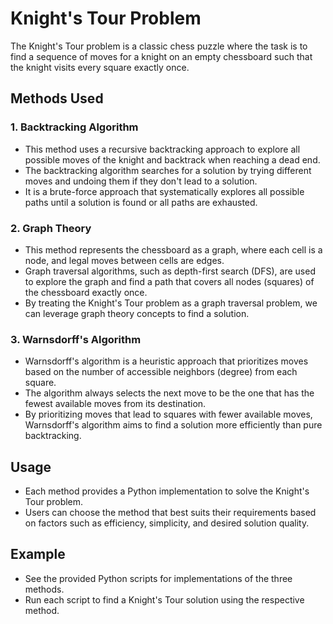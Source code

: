# Knight's Tour Problem

The Knight's Tour problem is a classic chess puzzle where the task is to find a sequence of moves for a knight on an empty chessboard such that the knight visits every square exactly once.

## Methods Used

### 1. Backtracking Algorithm
- This method uses a recursive backtracking approach to explore all possible moves of the knight and backtrack when reaching a dead end.
- The backtracking algorithm searches for a solution by trying different moves and undoing them if they don't lead to a solution.
- It is a brute-force approach that systematically explores all possible paths until a solution is found or all paths are exhausted.

### 2. Graph Theory
- This method represents the chessboard as a graph, where each cell is a node, and legal moves between cells are edges.
- Graph traversal algorithms, such as depth-first search (DFS), are used to explore the graph and find a path that covers all nodes (squares) of the chessboard exactly once.
- By treating the Knight's Tour problem as a graph traversal problem, we can leverage graph theory concepts to find a solution.

### 3. Warnsdorff's Algorithm
- Warnsdorff's algorithm is a heuristic approach that prioritizes moves based on the number of accessible neighbors (degree) from each square.
- The algorithm always selects the next move to be the one that has the fewest available moves from its destination.
- By prioritizing moves that lead to squares with fewer available moves, Warnsdorff's algorithm aims to find a solution more efficiently than pure backtracking.

## Usage
- Each method provides a Python implementation to solve the Knight's Tour problem.
- Users can choose the method that best suits their requirements based on factors such as efficiency, simplicity, and desired solution quality.

## Example
- See the provided Python scripts for implementations of the three methods.
- Run each script to find a Knight's Tour solution using the respective method.
